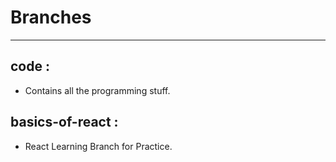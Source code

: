 # Branches 
***

## code : 
* Contains all the programming stuff.

## basics-of-react :
* React Learning Branch for Practice.